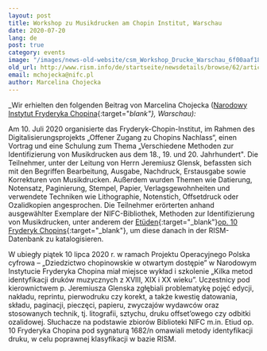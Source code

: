 ```yaml
---
layout: post
title: Workshop zu Musikdrucken am Chopin Institut, Warschau
date: 2020-07-20
lang: de
post: true
category: events
image: "/images/news-old-website/csm_Workshop_Drucke_Warschau_6f00aaf187.jpg"
old_url: http://www.rism.info/de/startseite/newsdetails/browse/62/article/64/workshop-on-printed-music-at-the-chopin-institute-warsaw.html
email: mchojecka@nifc.pl
author: Marcelina Chojecka
---
```


_Wir erhielten den folgenden Beitrag von Marcelina Chojecka ([Narodowy Instytut Fryderyka Chopina](https://nifc.pl/pl){:target="_blank"}, Warschau):_

Am 10. Juli 2020 organisierte das Fryderyk-Chopin-Institut, im Rahmen des Digitalisierungsprojekts „Offener Zugang zu Chopins Nachlass“, einen Vortrag und eine Schulung zum Thema „Verschiedene Methoden zur Identifizierung von Musikdrucken aus dem 18., 19. und 20. Jahrhundert". Die Teilnehmer, unter der Leitung von Herrn Jeremiusz Glensk, befassten sich mit den Begriffen Bearbeitung, Ausgabe, Nachdruck, Erstausgabe sowie Korrekturen von Musikdrucken. Außerdem wurden Themen wie Datierung, Notensatz, Paginierung, Stempel, Papier, Verlagsgewohnheiten und verwendete Techniken wie Lithographie, Notenstich, Offsetdruck oder Ozalidkopien angesprochen. Die Teilnehmer erörterten anhand ausgewählter Exemplare der NIFC-Bibliothek, Methoden zur Identifizierung von Musikdrucken, unter anderem der [Etüden](https://opac.rism.info/search?id=1001029041&View=rism){:target="_blank"}[op. 10 Fryderyk Chopins](https://opac.rism.info/search?id=1001029041&View=rism){:target="_blank"}, um diese danach in der RISM-Datenbank zu katalogisieren.

W ubiegły piątek 10 lipca 2020 r. w ramach Projektu Operacyjnego Polska cyfrowa – „Dziedzictwo chopinowskie w otwartym dostępie” w Narodowym Instytucie Fryderyka Chopina miał miejsce wykład i szkolenie „Kilka metod identyfikacji druków muzycznych z XVIII, XIX i XX wieku”. Uczestnicy pod kierownictwem p. Jeremiusza Glenska zgłębiali problematykę pojęć edycji, nakładu, reprintu, pierwodruku czy korekt, a także kwestię datowania, składu, paginacji, pieczęci, papieru, zwyczajów wydawców oraz stosowanych technik, tj. litografii, sztychu, druku offset’owego czy odbitki ozalidowej. Słuchacze na podstawie zbiorów Biblioteki NIFC m.in. Etiud op. 10 Fryderyka Chopina pod sygnaturą 1682/n omawiali metody identyfikacji druku, w celu poprawnej klasyfikacji w bazie RISM.

